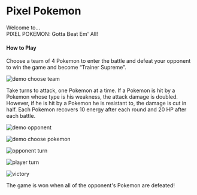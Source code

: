 # Pixel Pokemon
Welcome to... <br>
PIXEL POKEMON: Gotta Beat Em' All!

#### How to Play
Choose a team of 4 Pokemon to enter the battle and defeat your opponent to win the game and become “Trainer Supreme”. 

![demo choose team](https://user-images.githubusercontent.com/54726165/106345270-ee651200-627c-11eb-8ab2-d44916c1bf64.png)

Take turns to attack, one Pokemon at a time. If a Pokemon is hit by a Pokemon whose type is his weakness, the attack damage is doubled. However, if he is hit by a Pokemon he is resistant to, the damage is cut in half. Each Pokemon recovers 10 energy after each round and 20 HP after each battle.

![demo opponent](https://user-images.githubusercontent.com/54726165/106345351-8d8a0980-627d-11eb-8112-2b7729b2fab6.png)

![demo choose pokemon](https://user-images.githubusercontent.com/54726165/106345370-a692ba80-627d-11eb-82a1-81b14a3265b3.png)

![opponent turn](https://user-images.githubusercontent.com/54726165/106345412-04bf9d80-627e-11eb-98d6-09a150e3cc84.png)

![player turn](https://user-images.githubusercontent.com/54726165/106345440-2c166a80-627e-11eb-8af5-975342175522.png)

![victory](https://user-images.githubusercontent.com/54726165/106345458-4bad9300-627e-11eb-806b-a6e25c20c64e.png)

The game is won when all of the opponent's Pokemon are defeated!





